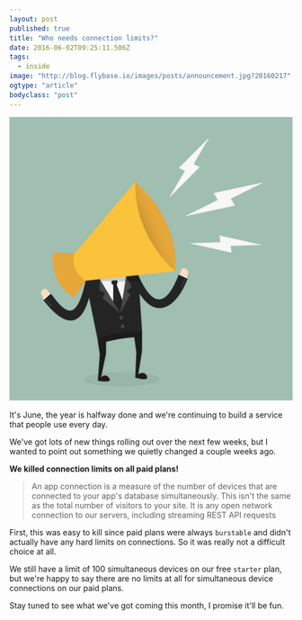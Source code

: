 ```yaml
---
layout: post 
published: true 
title: "Who needs connection limits?"
date: 2016-06-02T09:25:11.506Z 
tags:
  - inside
image: "http://blog.flybase.io/images/posts/announcement.jpg?20160217"
ogtype: "article"
bodyclass: "post"
---
```


<div class="box-wrap"><div class="box">
  <img src="/images/posts/announcement.jpg?20160217" />
</div></div>

It's June, the year is halfway done and we're continuing to build a service that people use every day.

We've got lots of new things rolling out over the next few weeks, but I wanted to point out something we quietly changed a couple weeks ago.

**We killed connection limits on all paid plans!**

> An app connection is a measure of the number of devices that are connected to your app's database simultaneously. This isn't the same as the total number of visitors to your site. It is any open network connection to our servers, including streaming REST API requests

First, this was easy to kill since paid plans were always `burstable` and didn't actually have any hard limits on connections. So it was really not a difficult choice at all.

We still have a limit of 100 simultaneous devices on our free `starter` plan, but we're happy to say there are no limits at all for simultaneous device connections on our paid plans.

Stay tuned to see what we've got coming this month, I promise it'll be fun.